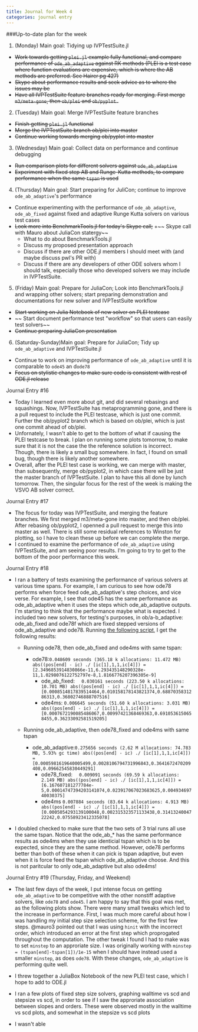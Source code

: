 ```yaml
---
title: Journal for Week 4
categories: journal entry
---
```


###Up-to-date plan for the week
1. (Monday) Main goal: Tidying up IVPTestSuite.jl
  + ~~Work towards getting `plei.jl` example fully functional, and compare performance of `ode_ab_adaptive` against RK methods (PLEI is a test case where function evaluations are expensive, which is where the AB methods are preferred. See Hairer pg 427)~~
  + ~~Skype about performance results and seek advice as to where the issues may be~~
  + ~~Have all IVPTestSuite feature branches ready for merging. First merge `m3/meta-gone`, then `ob/plei` and `ob/pyplot.`~~
2. (Tuesday) Main goal: Merge IVPTestSuite feature branches
  + ~~Finish getting `plei.jl` functional~~
  + ~~Merge the IVPTestSuite branch ob/plei into master~~
  + ~~Continue working towards merging ob/pyplot into master~~
3. (Wednesday) Main goal: Collect data on performance and continue debugging
  + ~~Run comparison plots for different solvers against `ode_ab_adaptive`~~
  + ~~Experiment with fixed step AB and Runge-Kutta methods, to compare performance when the same `tspan` is used~~
4. (Thursday) Main goal: Start preparing for JuliCon; continue to improve `ode_ab_adaptive`'s performance
  + Continue experimenting with the performance of `ode_ab_adaptive`, `ode_ab_fixed` against fixed and adaptive Runge Kutta solvers on various test cases
  + ~~Look more into BenchmarkTools.jl for today's Skype call;~~
  +~~   Skype call with Mauro about JuliaCon statergy~~
    - What to do about BenchmarkTools.jl
    - Discuss my proposed presentation approach
    - Discuss if there are other ODE.jl members I should meet with (and maybe discuss pwl's PR with)
    - Discuss if there are any developers of other ODE solvers whom I should talk, especially those who developed solvers we may include in IVPTestSuite. 

5. (Friday) Main goal: Prepare for JuliaCon; Look into BenchmarkTools.jl and wrapping other solvers;  start preparing demonstration and documentations for new solver and IVPTestSuite workflow
  + ~~Start working on Julia Notebook of new solver on PLEI testcase~~
  + ~~ Start document performance test "workflow" so that users can easily test solvers~~
  + ~~Continue preparing JuliaCon presentation~~

6. (Saturday-Sunday)Main goal: Prepare for JuliaCon; Tidy up `ode_ab_adaptive` and IVPTestSuite.jl
  + Continue to work on improving performance of `ode_ab_adaptive` until it is comparable to `ode45` an d`ode78`
  + ~~Focus on stylistic changes to make sure code is consistent with rest of ODE.jl release~~

Journal Entry #16
+ Today I learned even more about git, and did several rebasings and squashings. Now, IVPTestSuite has metaprogramming gone, and there is a pull request to include the PLEI testcase, which is just one commit. Further the ob/pyplot2 branch which is based on ob/plei, which is just one commit ahead of ob/plei. 
+ Unfornately, I wasn't able to get to the bottom of what if causing the PLEI testcase to break. I plan on running some plots tomorrow, to make sure that it is not the case the the reference solution is incorrect. Though, there is likely a small bug somewhere. In fact, I found on small bug, though there is likely another somewhere.
+ Overall, after the PLEI test case is working, we can merge with master, than subsequently, merge ob/pyplot2, in which case there will be just the master branch of IVPTestSuite. I plan to have this all done by lunch tomorrow. Then, the singular focus for the rest of the week is making the VSVO AB solver correct. 

Journal Entry #17
+ The focus for today was IVPTestSuite, and merging the feature branches. We first merged m3/meta-gone into master, and then ob/plei. After rebasing ob/pyplot2, I openned a pull request to merge this into master as well. There is still some residual references to Winston for plotting, so I have to clean these up before we can complete the merge.
+ I continued to examine the performance of `ode_ab_adaptive` using IVPTestSuite, and am seeing poor results. I'm going to try to get to the bottom of the poor performance this week.

Journal Entry #18
+ I ran a battery of tests examining the performance of various solvers at various time spans. For example, I am curious to see how ode78 performs when force feed ode_ab_adaptive's step choices, and vice verse. For example, I see that
ode45 has the same performance as ode_ab_adaptive when it uses the steps which ode_ab_adaptive outputs. I'm starting to think that the performance maybe what is expected. I included two new solvers, for testing's purposes, in ob/a-b_adaptive: ode_ab_fixed and ode78f which are fixed stepped versions of ode_ab_adaptive and ode78. Running [the following script](https://gist.github.com/obiajulu/bf51e70283d3c343fe3c576680aac9c9), I get the following results:
  + Running ode78, then ode_ab_fixed and ode4ms with same tspan:
    + ode78:```0.048609 seconds (365.18 k allocations: 11.472 MB)
abs((pos[end] - ic) ./ [ic[1],1,1,ic[4]]) = [2.3496853914830866e-11,6.293435148290328e-11,1.0298076122752797e-8,1.8166776207396305e-9]```
      + ode_ab_fixed: ```  0.030161 seconds (223.50 k allocations: 10.701 MB)
abs((pos[end] - ic) ./ [ic[1],1,1,ic[4]]) = [0.0008514817839514464,0.010158178143821374,0.6887035831286313,0.36802746888707516]```
      + ode4ms:  ```0.006645 seconds (51.60 k allocations: 3.031 MB)
abs((pos[end] - ic) ./ [ic[1],1,1,ic[4]]) = [0.0007672190085486067,0.00997421368469363,0.6910536150658455,0.36233092581519205]```

  + Running ode_ab_adaptive, then ode78_fixed and ode4ms with same tspan
    + ode_ab_adaptive:```0.275656 seconds (2.62 M allocations: 74.783 MB, 5.93% gc time)
abs((pos[end] - ic) ./ [ic[1],1,1,ic[4]]) = [0.0005981619640005499,0.0028106794731996843,0.3641672470209408,0.09662545830449291]```
      + ode78_fixed: ```  0.009091 seconds (69.59 k allocations: 2.149 MB)
abs((pos[end] - ic) ./ [ic[1],1,1,ic[4]]) = [6.167607181277784e-5,0.00014747394203141074,0.023917067023683625,0.00493469740030375]```
      + ode4ms ```0.007884 seconds (83.64 k allocations: 4.913 MB)
abs((pos[end] - ic) ./ [ic[1],1,1,ic[4]]) = [0.0005054293139100048,0.002315323571133438,0.3141324004722242,0.07558923412335078]```

+ I doubled checked to make sure that the two sets of 3 trial runs all use the same
tspan. Notice that the ode_ab_* has the same performance results as ode4ms when they use identicial tspan which is to be expected, since they are the same method. However, ode78 performs better than both of these when it can pick is tspan adaptive, but even when it is force feed the tspan which ode_ab_adaptive choose. And this is not paritcular to only ode_ab_adaptive but also ode4ms!

Journal Entry #19 (Thursday, Friday, and Weekend)
+ The last few days of the week, I put intense focus on getting `ode_ab_adaptive` to be competitive with the other nonstiff adaptive solvers, like `ode78` and `ode45`. I am happy to say that this goal was met, as the following plots show. There were many small tweaks which led to the increase in performance. First, I was much more careful about how I was handling my initial step size selection scheme, for the first few steps. @mauro3 pointed out that I was using `hinit` with the incorrect order, which introduced an error at the first step which proprogated throughout the computation. The other tweak I found I had to make was to set `minstep` to an approriate size. I was originally working with `minstep = (tspan[end]-tspan[1])/1e-15` when I should have instead used a smaller `minstep`, as does `ode78`. With these changes, `ode_ab_adaptive` is performing quite well. 
+ I threw together a JuliaBox Notebook of the new PLEI test case, which I hope to add to ODE.jl
+ I ran a few plots of fixed step size solvers, graphing walltime vs scd and stepsize vs scd, in order to see if I saw the approriate association between slopes and orders. These were observed mostly in the walltime vs scd plots, and somewhat in the stepsize vs scd plots

+ I wasn't able 
